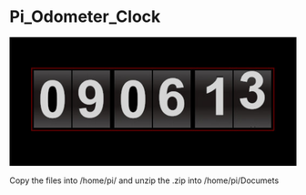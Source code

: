 # Pi_Odometer_Clock

![screenshot](clock.jpg)

Copy the files into /home/pi/ and unzip the .zip into /home/pi/Documets
